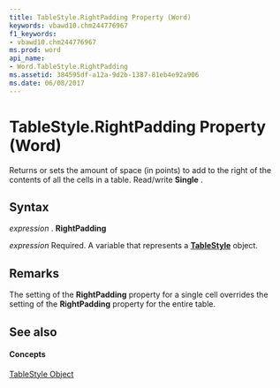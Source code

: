```yaml
---
title: TableStyle.RightPadding Property (Word)
keywords: vbawd10.chm244776967
f1_keywords:
- vbawd10.chm244776967
ms.prod: word
api_name:
- Word.TableStyle.RightPadding
ms.assetid: 384595df-a12a-9d2b-1387-81eb4e92a906
ms.date: 06/08/2017
---
```



# TableStyle.RightPadding Property (Word)

Returns or sets the amount of space (in points) to add to the right of the contents of all the cells in a table. Read/write  **Single** .


## Syntax

 _expression_ . **RightPadding**

 _expression_ Required. A variable that represents a **[TableStyle](tablestyle-object-word.md)** object.


## Remarks

The setting of the  **RightPadding** property for a single cell overrides the setting of the **RightPadding** property for the entire table.


## See also


#### Concepts


[TableStyle Object](tablestyle-object-word.md)

